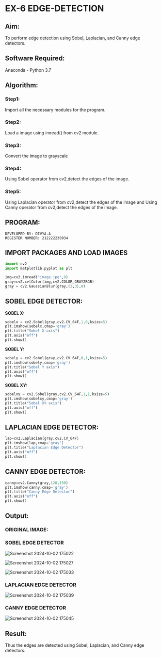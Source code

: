 # EX-6 EDGE-DETECTION
## Aim:
To perform edge detection using Sobel, Laplacian, and Canny edge detectors.

## Software Required:
Anaconda - Python 3.7

## Algorithm:
### Step1:
Import all the necessary modules for the program.

### Step2:
Load a image using imread() from cv2 module.

### Step3:
Convert the image to grayscale

### Step4:
Using Sobel operator from cv2,detect the edges of the image.

### Step5:

Using Laplacian operator from cv2,detect the edges of the image and Using Canny operator from cv2,detect the edges of the image.

## PROGRAM:
```
DEVELOPED BY: DIVYA.A
REGISTER NUMBER: 212222230034
```
## IMPORT PACKAGES AND LOAD IMAGES
  ```python
import cv2
import matplotlib.pyplot as plt

img=cv2.imread("image.jpg",0)
gray=cv2.cvtColor(img,cv2.COLOR_GRAY2RGB)
gray = cv2.GaussianBlur(gray,(3,3),0)
```
## SOBEL EDGE DETECTOR:
**SOBEL X:**
  ```python
  sobelx = cv2.Sobel(gray,cv2.CV_64F,1,0,ksize=5)
plt.imshow(sobelx,cmap='gray')
plt.title("Sobel X axis")
plt.axis("off")
plt.show()
```
**SOBEL Y:**
```python
sobely = cv2.Sobel(gray,cv2.CV_64F,0,1,ksize=5)
plt.imshow(sobely,cmap='gray')
plt.title("Sobel Y axis")
plt.axis("off")
plt.show()
```
**SOBEL XY:**
  ```python
  sobelxy = cv2.Sobel(gray,cv2.CV_64F,1,1,ksize=5)
plt.imshow(sobelxy,cmap='gray')
plt.title("Sobel XY axis")
plt.axis("off")
plt.show()
```
## LAPLACIAN EDGE DETECTOR:
```python
lap=cv2.Laplacian(gray,cv2.CV_64F)
plt.imshow(lap,cmap='gray')
plt.title("Laplacian Edge Detector")
plt.axis("off")
plt.show()
```
## CANNY EDGE DETECTOR:
```python
canny=cv2.Canny(gray,120,150)
plt.imshow(canny,cmap='gray')
plt.title("Canny Edge Detector")
plt.axis("off")
plt.show()
```
## Output:
### ORIGINAL IMAGE:

### SOBEL EDGE DETECTOR
![Screenshot 2024-10-02 175022](https://github.com/user-attachments/assets/3f7e181b-a7e6-4f8f-be2d-9a4d1747bdc1)

![Screenshot 2024-10-02 175027](https://github.com/user-attachments/assets/287d969c-16b3-4fbd-8b44-eca66fcf297d)

![Screenshot 2024-10-02 175033](https://github.com/user-attachments/assets/7ac818d8-cf86-46c3-be23-872e6621d40d)


### LAPLACIAN EDGE DETECTOR
![Screenshot 2024-10-02 175039](https://github.com/user-attachments/assets/4b440b3e-4290-42db-922c-ac23e4bac1ea)



### CANNY EDGE DETECTOR
![Screenshot 2024-10-02 175045](https://github.com/user-attachments/assets/1b38a391-74c1-4916-9282-abda4103b5a7)


## Result:
Thus the edges are detected using Sobel, Laplacian, and Canny edge detectors.
